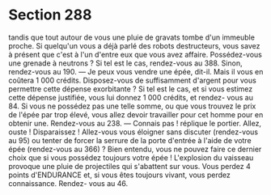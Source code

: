 # Section 288

tandis que tout autour de vous une pluie de gravats tombe d'un
immeuble proche. Si quelqu'un vous a déjà parlé des robots
destructeurs, vous savez à présent que c'est à l'un d'entre eux que
vous avez affaire. Possédez-vous une grenade à neutrons ? Si tel
est le cas, rendez-vous au 388. Sinon, rendez-vous au 190.
— Je peux vous vendre une épée, dit-il. Mais il vous en coûtera 1
000 crédits.
Disposez-vous de suffisamment d'argent pour vous permettre
cette dépense exorbitante ? Si tel est le cas, et si vous estimez
cette dépense justifiée, vous lui donnez 1 000 crédits, et rendez-
vous au 84. Si vous ne possédez pas une telle somme, ou que
vous trouvez le prix de l'épée par trop élevé, vous allez devoir
travailler pour cet homme pour en obtenir une. Rendez-vous au
238.
— Connais pas ! réplique le portier. Allez, ouste ! Disparaissez !
Allez-vous vous éloigner sans discuter (rendez-vous au 95) ou
tenter de forcer la serrure de la porte d'entrée à l'aide de votre
épée (rendez-vous au 366) ? Bien entendu, vous ne pouvez faire
ce dernier choix que si vous possédez toujours votre épée !
L'explosion du vaisseau provoque une pluie de projectiles qui
s'abattent sur vous. Vous perdez 4 points d'ENDURANCE et, si
vous êtes toujours vivant, vous perdez connaissance. Rendez-
vous au 46.